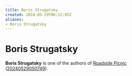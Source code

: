 ```yaml
---
title: Boris Strugatsky
created: 2024-05-29T06:12:05Z
aliases:
- Boris Strugatsky
---
```


# Boris Strugatsky

**Boris Strugatsky** is one of the authors of [Roadside Picnic](roadside-picnic.md) ([20240529050749](../entries/20240529050749.md)).

